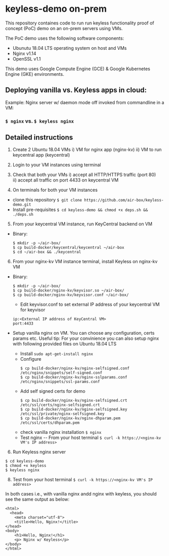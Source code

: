 # keyless-demo on-prem

This repository containes code to run run keyless functionality proof of concept (PoC) demo on an on-prem servers using VMs.

The PoC demo uses the following software components:
* Ubunutu 18.04 LTS operating system on host and VMs
* Nginx v1.14
* OpenSSL v1.1

This demo uses Google Compute Engine (GCE) & Google Kubernetes Engine (GKE) environments.

## Deploying vanilla vs. Keyless apps in cloud:

Example: Nginx server w/ daemon mode off invoked from commandline in a VM:

### ```$ nginx``` vs. ```$ keyless nginx``` ###

## Detailed instructions 

1. Create 2 Ubuntu 18.04 VMs
  i) VM for nginx app (nginx-kv)
  ii) VM to run keycentral app (keycentral)

  
2. Login to your VM instances using terminal 
 
3. Check that both your VMs
  i) accept all HTTP/HTTPS traffic (port 80)  
  ii) accept all traffic on port 4433 on keycentral VM

4. On terminals for both your VM instances  
  - clone this repository
  ```$ git clone https://github.com/air-box/keyless-demo.git```
  - Install pre-requisites
  ```$ cd keyless-demo && chmod +x deps.sh && ./deps.sh```

5. From your keycentral VM instance, run KeyCentral backend on VM

- Binary:
  ```
  $ mkdir -p ~/air-box/
  $ cp build-docker/keycentral/keycentral ~/air-box
  $ cd ~/air-box && ./keycentral
  ```

6. From your nginx-kv VM instance terminal, install Keyless on nginx-kv VM

- Binary: 
  ```
  $ mkdir -p ~/air-box/
  $ cp build-docker/nginx-kv/keyvisor.so ~/air-box/
  $ cp build-docker/nginx-kv/keyvisor.conf ~/air-box/
  ```
  - Edit keyvisor.conf to set external IP address of your keycentral VM for keyvisor
  ```
  ip:<External IP address of KeyCentral VM>
  port:4433
  ```


- Setup vanilla nginx on VM. You can choose any configuration, certs params etc.
Useful tip: For your convinience you can also setup nginx with following provided files on Ubuntu 18.04 LTS
  - Install 
    ```sudo apt-get-install nginx```
  - Configure  
    ```
    $ cp build-docker/nginx-kv/nginx-selfsigned.conf /etc/nginx/snippets/self-signed.conf
    $ cp build-docker/nginx-kv/nginx-sslparams.conf /etc/nginx/snippets/ssl-params.conf
    ```
  - Add self signed certs for demo
    ```
    $ cp build-docker/nginx-kv/nginx-selfsigned.crt /etc/ssl/certs/nginx-selfsigned.crt
    $ cp build-docker/nginx-kv/nginx-selfsigned.key /etc/ssl/private/nginx-selfsigned.key
    $ cp build-docker/nginx-kv/nginx-dhparam.pem /etc/ssl/certs/dhparam.pem
    ```
  - check vanilla nginx installation
```$ nginx ```
  - Test nginx -- From your host terminal
  ```$ curl -k https://<nginx-kv VM's IP address>```
  
6. Run Keyless nginx server
  ```
  $ cd keyless-demo
  $ chmod +x keyless
  $ keyless nginx
  ```

8. Test from your host terminal 
```$ curl -k https://<nginx-kv VM's IP address>```

In both cases i.e., with vanilla nginx andd nginx with keyless, you should see the same output as below:
```
<html>
  <head>
    <meta charset="utf-8">
    <title>Hello, Nginx!</title>
</head>
<body>
    <h1>Hello, Nginx!</h1>
    <p> Nginx w/ Keyless</p>
</body>
</html>
```